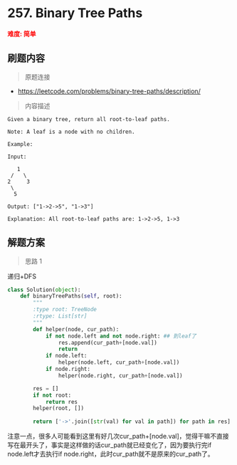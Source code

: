 #  257. Binary Tree Paths
**<font color=red>难度: 简单</font>**

## 刷题内容

> 原题连接

* https://leetcode.com/problems/binary-tree-paths/description/

> 内容描述

```
Given a binary tree, return all root-to-leaf paths.

Note: A leaf is a node with no children.

Example:

Input:

   1
 /   \
2     3
 \
  5

Output: ["1->2->5", "1->3"]

Explanation: All root-to-leaf paths are: 1->2->5, 1->3
```

## 解题方案

> 思路 1

递归+DFS

```python
class Solution(object):
    def binaryTreePaths(self, root):
        """
        :type root: TreeNode
        :rtype: List[str]
        """
        def helper(node, cur_path):
            if not node.left and not node.right: ## 到leaf了
                res.append(cur_path+[node.val])
                return
            if node.left:
                helper(node.left, cur_path+[node.val])
            if node.right:
                helper(node.right, cur_path+[node.val])

        res = []  
        if not root:
            return res
        helper(root, [])
        
        return ['->'.join([str(val) for val in path]) for path in res]
```
注意一点，很多人可能看到这里有好几次cur_path+[node.val]，觉得干嘛不直接写在最开头了，事实是这样做的话cur_path就已经变化了，因为要执行完if node.left才去执行if node.right，此时cur_path就不是原来的cur_path了。






















